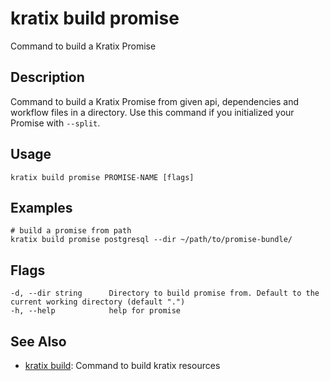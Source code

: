 # kratix build promise
Command to build a Kratix Promise

## Description
Command to build a Kratix Promise from given api, dependencies and workflow files in a directory. Use this command if you initialized your Promise with `--split`.

## Usage
```
kratix build promise PROMISE-NAME [flags]
```

## Examples
```
# build a promise from path
kratix build promise postgresql --dir ~/path/to/promise-bundle/
```

## Flags
```
-d, --dir string      Directory to build promise from. Default to the current working directory (default ".")
-h, --help            help for promise
```


## See Also

* [kratix build](/main/kratix-cli/reference/kratix-build): Command to build kratix resources

